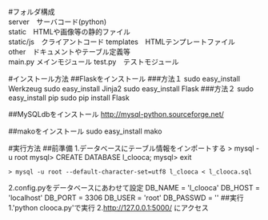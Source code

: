 #フォルダ構成  
server　サーバコード(python)  
static　HTMLや画像等の静的ファイル  
static/js　クライアントコード
templates　HTMLテンプレートファイル  
other　ドキュメントやテーブル定義等  
main.py メインモジュール
test.py　テストモジュール

#インストール方法
##Flaskをインストール
###方法１
    sudo easy_install Werkzeug
    sudo easy_install Jinja2
    sudo easy_install Flask
###方法２
    sudo easy_install pip
    sudo pip install Flask

##MySQLdbをインストール
http://mysql-python.sourceforge.net/  

##makoをインストール
    sudo easy_install mako  

#実行方法
##前準備
1.データベースにテーブル情報をインポートする
    > mysql -u root 
    mysql> CREATE DATABASE l_clooca;
    mysql> exit
    
    > mysql -u root --default-character-set=utf8 l_clooca < l_clooca.sql

2.config.pyをデータベースにあわせて設定
    DB_NAME = 'l_clooca'
    DB_HOST = 'localhost'
    DB_PORT = 3306
    DB_USER = 'root'
    DB_PASSWD = ''
##実行
1.'python clooca.py'で実行
2.http://127.0.0.1:5000/ にアクセス

